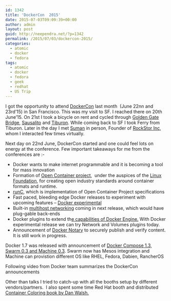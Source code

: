 ```yaml
---
id: 1342
title: 'DockerCon  2015'
date: 2015-07-03T09:09:39+00:00
author: admin
layout: post
guid: http://neependra.net/?p=1342
permalink: /2015/07/03/dockercon-2015/
categories:
  - atomic
  - docker
  - fedora
tags:
  - atomic
  - docker
  - fedora
  - geek
  - redhat
  - US Trip
---
```

I got the opportunity to attend [DockerCon](http://www.dockercon.com/) last month  (June 22nn and 23rd&#8217;15) in San Francisco. This was my visit to SF. I reached there on 20th June&#8217;15. On 21st I took a bicycle on rent and cycled through [Golden Gate Bridge](https://en.wikipedia.org/wiki/Golden_Gate_Bridge), [Sausalito](https://en.wikipedia.org/wiki/Sausalito,_California) and [Tiburon](https://en.wikipedia.org/wiki/Tiburon,_California). While coming back to SF I took Ferry from Tiburon. Later in the day I met [Suman](https://www.linkedin.com/pub/suman-chakravartula/19/708/587) in person, Founder of [RockStor Inc,](http://rockstor.com/)  whom I interacted few times virtually.
  
Next day on 22nd June, DockerCon started and one could feel lots on energy at the conference. Few important takeaways for me from the conferences are :-

  * Docker wants to make internet programmable and it is becoming a tool for mass innovation
  * Formation of [Open Container project](https://www.opencontainers.org/),  under the auspices of the [Linux Foundation](http://www.linuxfoundation.org/), for creating open industry standards around container formats and runtime.
  * [runC](https://github.com/opencontainers/runc), which is implementation of Open Container Project specifications
  * Fast paced, bleeding edge Docker releases to experiment with upcoming features &#8211; [Docker experimental](http://(http://blog.docker.com/2015/06/experimental-binary/)) 
  * Built-in [multihost networking](http://blog.docker.com/2015/06/networking-receives-an-upgrade/) coming in next release, which would have plug-gable back-ends
  * Docker plugins to extend th[e capabilities of Docker Engine.](http://blog.docker.com/2015/06/extending-docker-with-plugins/) With Docker experimental release we can try Network and Volumes plugins today.
  * Announcement of [Docker Notary](https://github.com/docker/notary) to securely publish and verify content. It is still work in progress.

Docker 1.7 was released with announcement of [Docker Compose 1.3, Swarm 0.3 and Machine 0.3](http://blog.docker.com/2015/06/compose-1-3-swarm-0-3-machine-0-3/). Swarm now has Mesos integration and Machine can provistion different OS like RHEL, Fedora, Dabien, RancherOS
  
Following video from Docker team summarizes the DockerCon announcements
  

  
Other than talks I tried to catch-up with all the booths setup by different vendors/partners.  I also spent some time Red Hat booth and distributed [Container Coloring book by Dan Walsh.](https://github.com/rhatdan/coloringbook-containers)
  
&nbsp;
  
&nbsp;